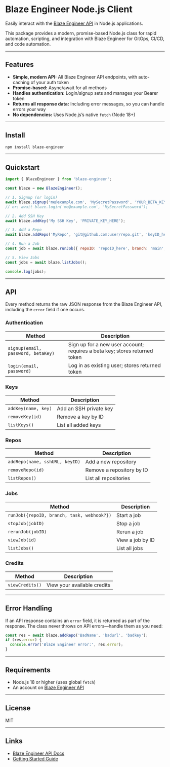 # Blaze Engineer Node.js Client

&#x20;&#x20;

Easily interact with the [Blaze Engineer API](https://api.blaze.engineer/) in Node.js applications.

This package provides a modern, promise-based Node.js class for rapid automation, scripting, and integration with Blaze Engineer for GitOps, CI/CD, and code automation.

---

## Features

- **Simple, modern API:** All Blaze Engineer API endpoints, with auto-caching of your auth token
- **Promise-based:** Async/await for all methods
- **Handles authentication:** Login/signup sets and manages your Bearer token
- **Returns all response data:** Including error messages, so you can handle errors your way
- **No dependencies:** Uses Node.js’s native `fetch` (Node 18+)

---

## Install

```bash
npm install blaze-engineer
```

---

## Quickstart

```js
import { BlazeEngineer } from 'blaze-engineer';

const blaze = new BlazeEngineer();

// 1. Signup (or login)
await blaze.signup('me@example.com', 'MySecretPassword', 'YOUR_BETA_KEY');
// or: await blaze.login('me@example.com', 'MySecretPassword');

// 2. Add SSH Key
await blaze.addKey('My SSH Key', 'PRIVATE_KEY_HERE');

// 3. Add a Repo
await blaze.addRepo('MyRepo', 'git@github.com:user/repo.git', 'keyID_here');

// 4. Run a Job
const job = await blaze.runJob({ repoID: 'repoID_here', branch: 'main', task: 'analyze' });

// 5. View Jobs
const jobs = await blaze.listJobs();

console.log(jobs);
```

---

## API

Every method returns the raw JSON response from the Blaze Engineer API, including the `error` field if one occurs.

### Authentication

| Method                             | Description                                                                |
| ---------------------------------- | -------------------------------------------------------------------------- |
| `signup(email, password, betaKey)` | Sign up for a new user account; requires a beta key; stores returned token |
| `login(email, password)`           | Log in as existing user; stores returned token                             |

### Keys

| Method              | Description            |
| ------------------- | ---------------------- |
| `addKey(name, key)` | Add an SSH private key |
| `removeKey(id)`     | Remove a key by ID     |
| `listKeys()`        | List all added keys    |

### Repos

| Method                         | Description               |
| ------------------------------ | ------------------------- |
| `addRepo(name, sshURL, keyID)` | Add a new repository      |
| `removeRepo(id)`               | Remove a repository by ID |
| `listRepos()`                  | List all repositories     |

### Jobs

| Method                                     | Description      |
| ------------------------------------------ | ---------------- |
| `runJob({repoID, branch, task, webhook?})` | Start a job      |
| `stopJob(jobID)`                           | Stop a job       |
| `rerunJob(jobID)`                          | Rerun a job      |
| `viewJob(id)`                              | View a job by ID |
| `listJobs()`                               | List all jobs    |

### Credits

| Method          | Description                 |
| --------------- | --------------------------- |
| `viewCredits()` | View your available credits |

---

## Error Handling

If an API response contains an `error` field, it is returned as part of the response. The class never throws on API errors—handle them as you need:

```js
const res = await blaze.addRepo('BadName', 'badurl', 'badkey');
if (res.error) {
  console.error('Blaze Engineer error:', res.error);
}
```

---

## Requirements

- Node.js 18 or higher (uses global `fetch`)
- An account on [Blaze Engineer API](https://api.blaze.engineer/)

---

## License

MIT

---

## Links

- [Blaze Engineer API Docs](https://shanelarsonvideos.s3.us-east-1.amazonaws.com/apiDocumentation.html)
- [Getting Started Guide](https://shanelarsonvideos.s3.us-east-1.amazonaws.com/gettingStarted.html)

